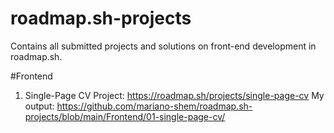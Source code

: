 # roadmap.sh-projects
Contains all submitted projects and solutions on front-end development in roadmap.sh.

#Frontend
1. Single-Page CV Project: https://roadmap.sh/projects/single-page-cv
    My output: https://github.com/mariano-shem/roadmap.sh-projects/blob/main/Frontend/01-single-page-cv/
